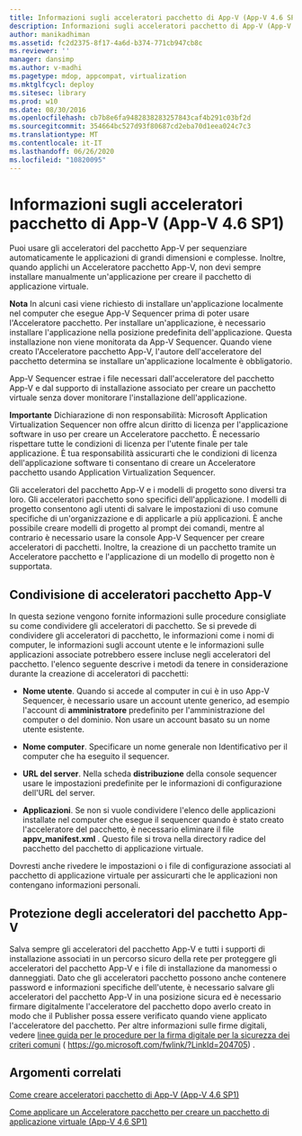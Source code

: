 ```yaml
---
title: Informazioni sugli acceleratori pacchetto di App-V (App-V 4.6 SP1)
description: Informazioni sugli acceleratori pacchetto di App-V (App-V 4.6 SP1)
author: manikadhiman
ms.assetid: fc2d2375-8f17-4a6d-b374-771cb947cb8c
ms.reviewer: ''
manager: dansimp
ms.author: v-madhi
ms.pagetype: mdop, appcompat, virtualization
ms.mktglfcycl: deploy
ms.sitesec: library
ms.prod: w10
ms.date: 08/30/2016
ms.openlocfilehash: cb7b8e6fa9482838283257843caf4b291c03bf2d
ms.sourcegitcommit: 354664bc527d93f80687cd2eba70d1eea024c7c3
ms.translationtype: MT
ms.contentlocale: it-IT
ms.lasthandoff: 06/26/2020
ms.locfileid: "10820095"
---
```

# Informazioni sugli acceleratori pacchetto di App-V (App-V 4.6 SP1)


Puoi usare gli acceleratori del pacchetto App-V per sequenziare automaticamente le applicazioni di grandi dimensioni e complesse. Inoltre, quando applichi un Acceleratore pacchetto App-V, non devi sempre installare manualmente un'applicazione per creare il pacchetto di applicazione virtuale.

**Nota**  In alcuni casi viene richiesto di installare un'applicazione localmente nel computer che esegue App-V Sequencer prima di poter usare l'Acceleratore pacchetto. Per installare un'applicazione, è necessario installare l'applicazione nella posizione predefinita dell'applicazione. Questa installazione non viene monitorata da App-V Sequencer. Quando viene creato l'Acceleratore pacchetto App-V, l'autore dell'acceleratore del pacchetto determina se installare un'applicazione localmente è obbligatorio.

 

App-V Sequencer estrae i file necessari dall'acceleratore del pacchetto App-V e dal supporto di installazione associato per creare un pacchetto virtuale senza dover monitorare l'installazione dell'applicazione.

**Importante**  Dichiarazione di non responsabilità: Microsoft Application Virtualization Sequencer non offre alcun diritto di licenza per l'applicazione software in uso per creare un Acceleratore pacchetto. È necessario rispettare tutte le condizioni di licenza per l'utente finale per tale applicazione. È tua responsabilità assicurarti che le condizioni di licenza dell'applicazione software ti consentano di creare un Acceleratore pacchetto usando Application Virtualization Sequencer.

 

Gli acceleratori del pacchetto App-V e i modelli di progetto sono diversi tra loro. Gli acceleratori pacchetto sono specifici dell'applicazione. I modelli di progetto consentono agli utenti di salvare le impostazioni di uso comune specifiche di un'organizzazione e di applicarle a più applicazioni. È anche possibile creare modelli di progetto al prompt dei comandi, mentre al contrario è necessario usare la console App-V Sequencer per creare acceleratori di pacchetti. Inoltre, la creazione di un pacchetto tramite un Acceleratore pacchetto e l'applicazione di un modello di progetto non è supportata.

## Condivisione di acceleratori pacchetto App-V


In questa sezione vengono fornite informazioni sulle procedure consigliate su come condividere gli acceleratori di pacchetto. Se si prevede di condividere gli acceleratori di pacchetto, le informazioni come i nomi di computer, le informazioni sugli account utente e le informazioni sulle applicazioni associate potrebbero essere incluse negli acceleratori del pacchetto. l'elenco seguente descrive i metodi da tenere in considerazione durante la creazione di acceleratori di pacchetti:

-   **Nome utente**. Quando si accede al computer in cui è in uso App-V Sequencer, è necessario usare un account utente generico, ad esempio l'account di **amministratore** predefinito per l'amministrazione del computer o del dominio. Non usare un account basato su un nome utente esistente.

-   **Nome computer**. Specificare un nome generale non Identificativo per il computer che ha eseguito il sequencer.

-   **URL del server**. Nella scheda **distribuzione** della console sequencer usare le impostazioni predefinite per le informazioni di configurazione dell'URL del server.

-   **Applicazioni**. Se non si vuole condividere l'elenco delle applicazioni installate nel computer che esegue il sequencer quando è stato creato l'acceleratore del pacchetto, è necessario eliminare il file **appv\_manifest.xml** . Questo file si trova nella directory radice del pacchetto del pacchetto di applicazione virtuale.

Dovresti anche rivedere le impostazioni o i file di configurazione associati al pacchetto di applicazione virtuale per assicurarti che le applicazioni non contengano informazioni personali.

## Protezione degli acceleratori del pacchetto App-V


Salva sempre gli acceleratori del pacchetto App-V e tutti i supporti di installazione associati in un percorso sicuro della rete per proteggere gli acceleratori del pacchetto App-V e i file di installazione da manomessi o danneggiati. Dato che gli acceleratori pacchetto possono anche contenere password e informazioni specifiche dell'utente, è necessario salvare gli acceleratori del pacchetto App-V in una posizione sicura ed è necessario firmare digitalmente l'acceleratore del pacchetto dopo averlo creato in modo che il Publisher possa essere verificato quando viene applicato l'acceleratore del pacchetto. Per altre informazioni sulle firme digitali, vedere [linee guida per le procedure per la firma digitale per la sicurezza dei criteri comuni](https://go.microsoft.com/fwlink/?LinkId=204705) ( https://go.microsoft.com/fwlink/?LinkId=204705) .

## Argomenti correlati


[Come creare acceleratori pacchetto di App-V (App-V 4.6 SP1)](how-to-create-app-v-package-accelerators--app-v-46-sp1-.md)

[Come applicare un Acceleratore pacchetto per creare un pacchetto di applicazione virtuale (App-V 4,6 SP1)](how-to-apply-a-package-accelerator-to-create-a-virtual-application-package---app-v-46-sp1-.md)

 

 





